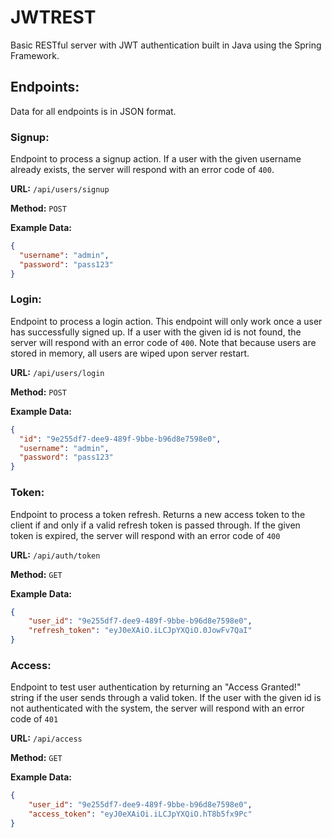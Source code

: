 # JWTREST

Basic RESTful server with JWT authentication built in Java using the Spring
Framework.

## Endpoints:

Data for all endpoints is in JSON format.

### Signup:
Endpoint to process a signup action. If a user with the given username already 
exists, the server will respond with an error code of `400`.

**URL:** `/api/users/signup`

**Method:** `POST` 

**Example Data:**
```json
{
  "username": "admin",
  "password": "pass123"
}
```

### Login:
Endpoint to process a login action. This endpoint will only work once a user has 
successfully signed up. If a user with the given id is not found, the server will 
respond with an error code of `400`. Note that because users are stored in 
memory, all users are wiped upon server restart. 

**URL:** `/api/users/login`

**Method:** `POST`

**Example Data:**
```json
{
  "id": "9e255df7-dee9-489f-9bbe-b96d8e7598e0", 
  "username": "admin",
  "password": "pass123"
}
```

### Token:
Endpoint to process a token refresh. Returns a new access token to the client 
if and only if a valid refresh token is passed through. If the given token is
expired, the server will respond with an error code of `400`

**URL:** `/api/auth/token`

**Method:** `GET`

**Example Data:**
```json
{
    "user_id": "9e255df7-dee9-489f-9bbe-b96d8e7598e0",
    "refresh_token": "eyJ0eXAiO.iLCJpYXQiO.0JowFv7QaI" 
}
```

### Access:
Endpoint to test user authentication by returning an "Access Granted!" string if 
the user sends through a valid token. If the user with the given id is not 
authenticated with the system, the server will respond with an error code of 
`401`

**URL:** `/api/access`

**Method:** `GET`

**Example Data:**
```json
{
    "user_id": "9e255df7-dee9-489f-9bbe-b96d8e7598e0",
    "access_token": "eyJ0eXAiOi.iLCJpYXQiO.hT8b5fx9Pc"
}
```